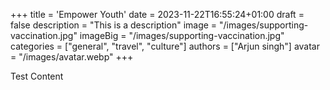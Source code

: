 +++
title = 'Empower Youth'
date = 2023-11-22T16:55:24+01:00
draft = false
description = "This is a description"
image = "/images/supporting-vaccination.jpg"
imageBig = "/images/supporting-vaccination.jpg"
categories = ["general", "travel", "culture"]
authors = ["Arjun singh"]
avatar = "/images/avatar.webp"
+++

Test Content